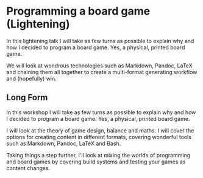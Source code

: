 # Programming a board game (Lightening)
In this lightening talk I will take as few turns as possible to explain why and how I decided to program a board game. Yes, a physical, printed board game.

We will look at wondrous technologies such as Markdown, Pandoc, LaTeX and chaining them all together to create a multi-format generating workflow and (hopefully) win.

## Long Form

In this workshop I will take as few turns as possible to explain why and how I decided to program a board game. Yes, a physical, printed board game.

I will look at the theory of game design, balance and maths. I will cover the options for creating content in different formats, covering wonderful tools such as Markdown, Pandoc, LaTeX and Bash.

Taking things a step further, I'll look at mixing the worlds of programming and board games by covering build systems and testing your games as content changes.
